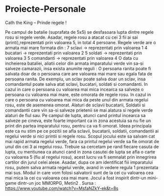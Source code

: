# Proiecte-Personale
Cath the King – Prinde regele !

Pe campul de batalie (suprafata de 5x5) se desfasoara lupta dintre regele rosu si regele verde.
Asadar, regele rosu a atacat cu cei 3 fii ai sai (printi),reprezentati prin valoarea 5, in total 4 persoane.
 Regele verde are o armata mai mare formata din :
7 sclavi -> reprezentati prin valoarea 1 
4 bucatari -> reprezentati prin valoarea 2
5 soldati -> reprezentati prin valoarea 3
5 comandanti -> reprezentati prin valoarea 4
O data cu incheierea bataliei, aliatii celor din armata imparatului verde vin sa-si salveze camarazii, insa exista anumite reguli :
O persoana ranita poate fi salvata doar de o persoana care are valoarea mai mare sau egala fata de persoana ranita. De exemplu, un sclav poate salva doar un sclav, insa comandantul poate salva atat sclavi, bucatari, soldati si comandanti.
In cazul in care o persoana cu valoarea mai mica incearca sa salveze o persoana cu valoarea mai mare, este omorata de regele rosu.
In cazul in care o persoana cu valoarea mai mica da peste unul din armata regelui rosu, este de asemenea omorat.
Alaturi de sclavii bucatarii, Soldatii si comandantii care vin sa-si salveze prietenii se mai alatura si regele verde alaturi de fiul sau. Pe campul de lupta, atunci cand printul incearca sa salveze pe cineva, este foarte important ca in zona acestuia sa nu fie un print din partea imparatului rosu, pentru ca va fi omorat.
Ideea principala este ca nu stim pe ce pozitii se afla sclavii, bucatarii, soldatii, comandantii ai regelui verde si nici printii si regele rosu.
Scopul jocului este sa salvam cat mai rapid armata regelui verde, fara ca printul regelui verde sa fie omorat de unul din cei 3 ai regelui rosu. 
Trebuie sa cercetam pe rand fiecare casuta de lupta, cu mentiunea ca atunci cand in zona casutei de lupta se afla o carte cu valoarea 5 (fiu al regelui rosu), acest lucru va fi semnalat prin innegrirea cartilor din jurul celei alese. Asadar, dupa ce am identificat fiii imparatului rosu, putem salva armata regelui verde, avand in vedere regula 1 prezentata mai sus. Modul in care vom folosi salvatorii sunt de la cei cu valoarea cea mai mica la cei cu valoarea cea mai mare.
Jocul a fost inspirit dintr-un mini-game dintr-un joc MMORPG, Metin2 .
Sursa : https://www.youtube.com/watch?v=MsfaNZkY-ek&t=8s



